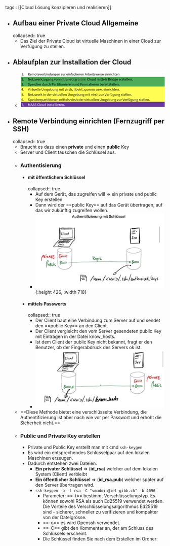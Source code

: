 tags:: [[Cloud Lösung konzipieren und realisieren]]

- ## Aufbau einer Private Cloud Allgemeine
  collapsed:: true
	- Das Ziel der Private Cloud ist virtuelle Maschinen in einer Cloud zur Verfügung zu stellen.
- ## Ablaufplan zur Installation der Cloud
	- ![Bildschirmfoto 2023-12-03 um 18.12.50.png](../assets/Bildschirmfoto_2023-12-03_um_18.12.50_1701623573553_0.png)
- ## Remote Verbindung einrichten (Fernzugriff per SSH)
  collapsed:: true
	- Braucht es dazu einen **private** und einen **public** Key
	- Server und Client tauschen die Schlüssel aus.
	- ### Authentisierung
		- #### mit öffentlichem Schlüssel
		  collapsed:: true
			- Auf dem Gerät, das zugreifen will => ein private und public Key erstellen
			- Dann wird der ==public Key== auf das Gerät übertragen, auf das wir zukünftig zugreifen wollen.
			- ![Bildschirmfoto 2023-12-03 um 18.33.56.png](../assets/Bildschirmfoto_2023-12-03_um_18.33.56_1701624838642_0.png){:height 426, :width 718}
		- #### mittels Passworts
		  collapsed:: true
			- Der Client baut eine Verbindung zum Server auf und sendet den ==public Key== an den Client.
			- Der Client vergleicht den vom Server gesendeten public Key mit Einträgen in der Datei know_hosts.
			- Ist dem Client der public Key nicht bekannt, fragt er den Benutzer, ob der Fingerabdruck des Servers ok ist.
			- ![Bildschirmfoto 2023-12-03 um 18.36.40.png](../assets/Bildschirmfoto_2023-12-03_um_18.36.40_1701625001606_0.png)
	- ==Diese Methode bietet eine verschlüsselte Verbindung, die Authentifizierung ist aber nach wie vor per Passwort und erhöht die Sicherheit nicht.==
	- ### Public und Private Key erstellen
		- Private und Public Key erstellt man mit cmd `ssh-keygen`
		- Es wird ein entsprechendes Schlüsselpaar auf den lokalen Maschinen erzeugen.
		- Dadurch entstehen zwei Dateien.
			- **Ein privater Schlüssel** => (**id_rsa**) welcher auf dem lokalen System (Client) verbleibt
			- **Ein öffentlicher Schlüssel** => (**id_rsa.pub**) welcher später auf den Server übertragen wird.
			- `ssh-keygen -o -t rsa -C "vmadmin@iet-gibb.ch" -b 4096`
				- Parameter:
				  ==-t== bestimmt Verschlüsselungstyp. Es können sowohl RSA als auch Ed25519 verwendet werden. Die Vorteile des Verschlüsselungsalgorithmus Ed25519 sind - sicherer, schneller zu verifizieren und kompakter von der Dateigrösse.
				- ==-o== es wird Openssh verwendet.
				- ==-C== gibt den Kommentar an, der am Schluss des Schlüssels erscheint.
				- Die Schlüssel finden Sie nach dem Erstellen im Ordner: